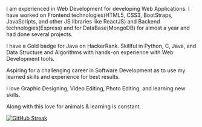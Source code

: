 <!-- - 👋 Hi, I’m @isinghabhishek
- 👀 I’m interested in ...
- 🌱 I’m currently learning ...
- 💞️ I’m looking to collaborate on ...
- 📫 How to reach me ... -->

I am experienced in Web Development for developing Web Applications.
I have worked on Frontend technologies(HTML5, CSS3, BootStraps, JavaScripts, and other JS libraries like ReactJS) and Backend technologies(Express) and for DataBase(MongoDB) for almost a year and had done several projects.

I have a Gold badge for Java on HackerRank.
Skillful in Python, C, Java, and Data Structure and Algorithms with hands-on experience with Web Development tools.

Aspiring for a challenging career in Software Development as to use my learned skills and experience for best results.

I love Graphic Designing, Video Editing, Photo Editing, and learning new skills.

Along with this love for animals & learning is constant.
<!---
isinghabhishek/isinghabhishek is a ✨ special ✨ repository because its `README.md` (this file) appears on your GitHub profile.
You can click the Preview link to take a look at your changes.
--->

[![GitHub Streak](https://streak-stats.demolab.com/?user=DenverCoder1&theme=dark)](https://git.io/streak-stats)
